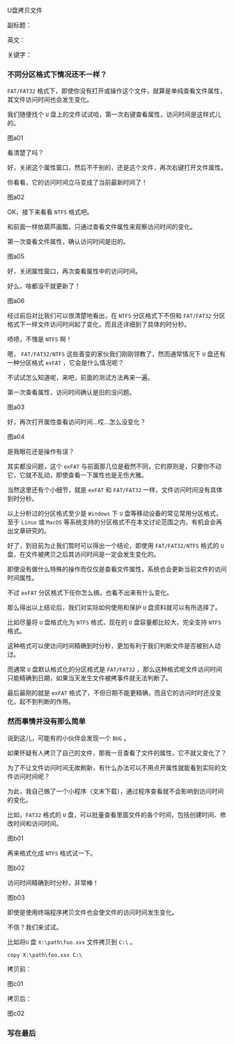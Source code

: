 U盘拷贝文件

副标题：

英文：

关键字：





### 不同分区格式下情况还不一样？



`FAT/FAT32` 格式下，即使你没有打开或操作这个文件，就算是单纯查看文件属性，其文件访问时间也会发生变化。

我们随便找个 `U` 盘上的文件试试哈，第一次右键查看属性，访问时间是这样式儿的。

图a01



看清楚了吗？

好，关闭这个属性窗口，然后不干别的，还是这个文件，再次右键打开文件属性。

你看看，它的访问时间立马变成了当前最新时间了！

图a02



OK，接下来看看 `NTFS` 格式吧。

和前面一样依葫芦画瓢，只通过查看文件属性来观察访问时间的变化。

第一次查看文件属性，确认访问时间是旧的。

图a05



好，关闭属性窗口，再次查看属性中的访问时间。

好么，啥都没干就更新了！

图a06



经过前后对比我们可以很清楚地看出，在 `NTFS` 分区格式下不但和 `FAT/FAT32` 分区格式下一样文件访问时间起了变化，而且还详细到了具体的时分秒。

啧啧，不愧是 `NTFS` 啊！



嗯， `FAT/FAT32/NTFS` 这些善变的家伙我们刚刚领教了，然而通常情况下 `U` 盘还有一种分区格式 `exFAT` ，它会是什么情况呢？

不试试怎么知道呢，来吧，前面的测试方法再来一遍。

第一次查看属性，访问时间确认是旧的没问题。

图a03



好，再次打开属性查看访问时间...哎...怎么没变化？

图a04



是我眼花还是操作有误？

其实都没问题，这个 `exFAT` 与前面那几位是截然不同，它的原则是，只要你不动它，它就不乱动，即使查看一下属性也是无伤大雅。

当然这里还有个小细节，就是 `exFAT` 和 `FAT/FAT32` 一样，文件访问时间没有具体到时分秒。



以上分析过的分区格式至少是 `Windows` 下 `U` 盘等移动设备的常见常用分区格式，至于 `Linux` 或 `MacOS` 等系统支持的分区格式不在本文讨论范围之内，有机会会再出文章研究的。

好了，到目前为止我们暂时可以得出一个结论，即使用 `FAT/FAT32/NTFS` 格式的 `U` 盘，在文件被拷贝之后其访问时间是一定会发生变化的。

即使没有做什么特殊的操作而仅仅是查看文件属性，系统也会更新当前文件的访问时间属性。

不过 `exFAT` 分区格式下任你怎么搞，也看不出来有什么变化。



那么得出以上结论后，我们对实际如何使用和保护 `U` 盘资料就可以有所选择了。

比如尽量将 `U` 盘格式化为 `NTFS` 格式，现在的 `U` 盘容量都比较大，完全支持 `NTFS` 格式。

这种格式可以使访问时间精确到时分秒，更加有利于我们判断文件是否被别人动过。

而通常 `U` 盘默认格式化的分区格式是 `FAT/FAT32` ，那么这种格式呢文件访问时间只能精确到日期，如果当天发生文件被拷事件就无法判断了。

最后最刚的就是 `exFAT` 格式了，不但日期不能更精确，而且它的访问时时还没变化，起不到判断的作用。



### 然而事情并没有那么简单

说到这儿，可能有的小伙伴会发现一个 `BUG` 。

如果怀疑有人拷贝了自己的文件，那我一旦查看了文件的属性，它不就又变化了？

为了不让文件访问时间无故刷新，有什么办法可以不用点开属性就能看到实际的文件访问时间呢？

为此，我自己做了一个小程序（文末下载），通过程序查看就不会影响到访问时间的变化。



比如，`FAT32` 格式的 `U` 盘，可以批量查看里面文件的各个时间，包括创建时间、修改时间和访问时间。

图b01



再来格式化成 `NTFS` 格式试一下。

图b02



访问时间精确到时分秒，非常棒！

图b03









即使是使用终端程序拷贝文件也会使文件的访问时间发生变化。

不信？我们来试试。

比如将`U` 盘 `X:\path\foo.xxx` 文件拷贝到 `C:\` 。

```
copy X:\path\foo.xxx C:\
```



拷贝前：

图c01



拷贝后：

图c02







### 写在最后

